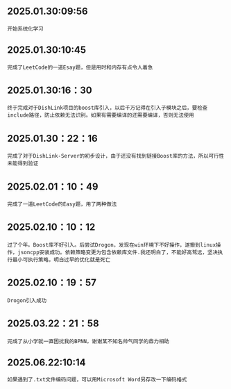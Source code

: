 ## 2025.01.30:09:56
    开始系统化学习

## 2025.01.30:10:45
    完成了LeetCode的一道Esay题，但是用时和内存有点令人着急

## 2025.01.30:16：30
    终于完成对于DishLink项目的boost库引入，以后千万记得在引入子模块之后，要检查include路径，防止依赖无法识别。如果有需要编译的还需要编译，否则无法使用

## 2025.01.30：22：16
    完成了对于DishLink-Server的初步设计，由于还没有找到链接Boost库的方法，所以可行性未能得到验证

## 2025.02.01：10：49
    完成了一道LeetCode的Easy题，用了两种做法

## 2025.02.10：10：12
    过了个年。Boost库不好引入。后尝试Drogon，发现在win环境下不好操作，遂搬到linux操作，jsoncpp安装成功。依赖策略变更为包含依赖库文件.我还明白了，不能好高骛远，坚决执行最小可执行策略，明白过早的优化就是死亡

## 2025.02.10：19：57
    Drogon引入成功

## 2025.03.22：21：58
    完成了从小学就一直困扰我的BPNN，谢谢某不知名帅气同学的鼎力相助

## 2025.06.22:10:14
    如果遇到了.txt文件编码问题，可以用Microsoft Word另存改一下编码格式